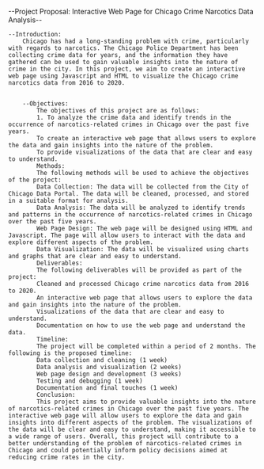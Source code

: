 --Project Proposal: Interactive Web Page for Chicago Crime Narcotics Data Analysis--


    --Introduction:
        Chicago has had a long-standing problem with crime, particularly with regards to narcotics. The Chicago Police Department has been collecting crime data for years, and the information they have gathered can be used to gain valuable insights into the nature of crime in the city. In this project, we aim to create an interactive web page using Javascript and HTML to visualize the Chicago crime narcotics data from 2016 to 2020.


        --Objectives:
            The objectives of this project are as follows:
            1. To analyze the crime data and identify trends in the occurrence of narcotics-related crimes in Chicago over the past five years.
            To create an interactive web page that allows users to explore the data and gain insights into the nature of the problem.
            To provide visualizations of the data that are clear and easy to understand.
            Methods:
            The following methods will be used to achieve the objectives of the project:
            Data Collection: The data will be collected from the City of Chicago Data Portal. The data will be cleaned, processed, and stored in a suitable format for analysis.
            Data Analysis: The data will be analyzed to identify trends and patterns in the occurrence of narcotics-related crimes in Chicago over the past five years.
            Web Page Design: The web page will be designed using HTML and Javascript. The page will allow users to interact with the data and explore different aspects of the problem.
            Data Visualization: The data will be visualized using charts and graphs that are clear and easy to understand.
            Deliverables:
            The following deliverables will be provided as part of the project:
            Cleaned and processed Chicago crime narcotics data from 2016 to 2020.
            An interactive web page that allows users to explore the data and gain insights into the nature of the problem.
            Visualizations of the data that are clear and easy to understand.
            Documentation on how to use the web page and understand the data.
            Timeline:
            The project will be completed within a period of 2 months. The following is the proposed timeline:
            Data collection and cleaning (1 week)
            Data analysis and visualization (2 weeks)
            Web page design and development (3 weeks)
            Testing and debugging (1 week)
            Documentation and final touches (1 week)
            Conclusion:
            This project aims to provide valuable insights into the nature of narcotics-related crimes in Chicago over the past five years. The interactive web page will allow users to explore the data and gain insights into different aspects of the problem. The visualizations of the data will be clear and easy to understand, making it accessible to a wide range of users. Overall, this project will contribute to a better understanding of the problem of narcotics-related crimes in Chicago and could potentially inform policy decisions aimed at reducing crime rates in the city.









